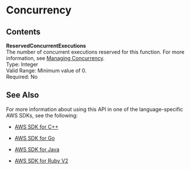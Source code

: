 # Concurrency<a name="API_Concurrency"></a>

## Contents<a name="API_Concurrency_Contents"></a>

 **ReservedConcurrentExecutions**   
The number of concurrent executions reserved for this function\. For more information, see [Managing Concurrency](concurrent-executions.md)\.  
Type: Integer  
Valid Range: Minimum value of 0\.  
Required: No

## See Also<a name="API_Concurrency_SeeAlso"></a>

For more information about using this API in one of the language\-specific AWS SDKs, see the following:

+  [AWS SDK for C\+\+](http://docs.aws.amazon.com/goto/SdkForCpp/lambda-2015-03-31/Concurrency) 

+  [AWS SDK for Go](http://docs.aws.amazon.com/goto/SdkForGoV1/lambda-2015-03-31/Concurrency) 

+  [AWS SDK for Java](http://docs.aws.amazon.com/goto/SdkForJava/lambda-2015-03-31/Concurrency) 

+  [AWS SDK for Ruby V2](http://docs.aws.amazon.com/goto/SdkForRubyV2/lambda-2015-03-31/Concurrency) 